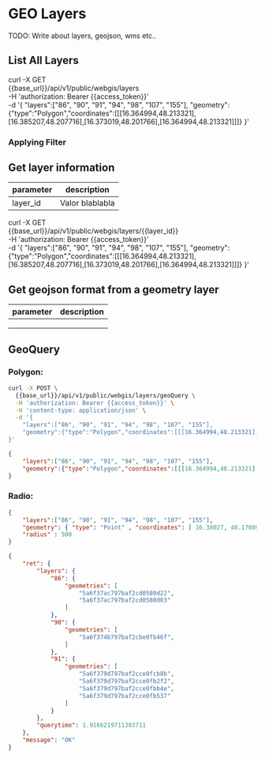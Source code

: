# GEO Layers

TODO: Write about layers, geojson, wms etc..



## List All Layers
curl -X GET \
  {{base_url}}/api/v1/public/webgis/layers \
  -H 'authorization: Bearer {{access_token}}' \
  -d '{
	"layers":["86", "90", "91", "94", "98", "107", "155"],
	"geometry":{"type":"Polygon","coordinates":[[[16.364994,48.213321],[16.385207,48.207716],[16.373019,48.201766],[16.364994,48.213321]]]}
}'



### Applying Filter



## Get layer information


|  parameter | description   |
|---|---|
| layer_id  | Valor blablabla  |



curl -X GET \
  {{base_url}}/api/v1/public/webgis/layers/{{layer_id}} \
  -H 'authorization: Bearer {{access_token}}' \
  -d '{
	"layers":["86", "90", "91", "94", "98", "107", "155"],
	"geometry":{"type":"Polygon","coordinates":[[[16.364994,48.213321],[16.385207,48.207716],[16.373019,48.201766],[16.364994,48.213321]]]}
}'



## Get geojson format from a geometry layer

|  parameter | description   |
|---|---|
|   |   |
|   |   |
|   |   |

## GeoQuery



### Polygon:

```sh
curl -X POST \
  {{base_url}}/api/v1/public/webgis/layers/geoQuery \
  -H 'authorization: Bearer {{access_token}}' \
  -H 'content-type: application/json' \
  -d '{
	"layers":["86", "90", "91", "94", "98", "107", "155"],
	"geometry":{"type":"Polygon","coordinates":[[[16.364994,48.213321],[16.385207,48.207716],[16.373019,48.201766],[16.364994,48.213321]]]}
}'
```


```json
{
	"layers":["86", "90", "91", "94", "98", "107", "155"],
	"geometry":{"type":"Polygon","coordinates":[[[16.364994,48.213321],[16.385207,48.207716],[16.373019,48.201766],[16.364994,48.213321]]]}
}
```


### Radio:
```json
{
	"layers":["86", "90", "91", "94", "98", "107", "155"],
	"geometry": { "type": "Point" , "coordinates": [ 16.38027, 48.17089 ] },
	"radius" : 500
}
```

```json
{
    "ret": {
        "layers": {
            "86": {
                "geometries": [
                    "5a6f37ac797baf2cd0580d22",
                    "5a6f37ac797baf2cd0580d03"
                ]
            },
            "90": {
                "geometries": [
                    "5a6f374b797baf2cbe0fb46f",
                ]
            },
            "91": {
                "geometries": [
                    "5a6f379d797baf2cce0fcb8b",
                    "5a6f379d797baf2cce0fb2f2",
                    "5a6f379d797baf2cce0fbb4e",
                    "5a6f379d797baf2cce0fb537"
                ]
            }
        },
        "querytime": 1.9166219711303711
    },
    "message": "OK"
}
```